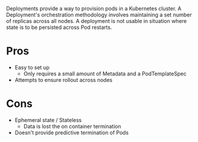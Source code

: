 Deployments provide a way to provision pods in a Kubernetes cluster. A Deployment's orchestration methodology involves maintaining a set number of replicas across all nodes. A deployment is not usable in situation where state is to be persisted across Pod restarts.

# Pros

- Easy to set up
	- Only requires a small amount of Metadata and a PodTemplateSpec
- Attempts to ensure rollout across nodes

# Cons
- Ephemeral state / Stateless
	- Data is lost the on container termination
- Doesn't provide predictive termination of Pods